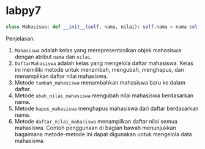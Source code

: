 # labpy7

```python
class Mahasiswa: def __init__(self, nama, nilai): self.nama = nama self.nilai = nilai class DaftarMahasiswa: def __init__(self): self.mahasiswa_list = [] def tambah_mahasiswa(self, nama, nilai): mahasiswa = Mahasiswa(nama, nilai) self.mahasiswa_list.append(mahasiswa) print(f"Data mahasiswa {nama} berhasil ditambahkan.") def ubah_nilai_mahasiswa(self, nama, nilai_baru): for mahasiswa in self.mahasiswa_list: if mahasiswa.nama == nama: mahasiswa.nilai = nilai_baru print(f"Nilai mahasiswa {nama} berhasil diubah menjadi {nilai_baru}.") return print(f"Mahasiswa dengan nama {nama} tidak ditemukan.") def hapus_mahasiswa(self, nama): for mahasiswa in self.mahasiswa_list: if mahasiswa.nama == nama: self.mahasiswa_list.remove(mahasiswa) print(f"Data mahasiswa {nama} berhasil dihapus.") return print(f"Mahasiswa dengan nama {nama} tidak ditemukan.") def daftar_nilai_mahasiswa(self): print("Daftar Nilai Mahasiswa:") for mahasiswa in self.mahasiswa_list: print(f"Nama: {mahasiswa.nama}, Nilai: {mahasiswa.nilai}") # Contoh penggunaan daftar = DaftarMahasiswa() daftar.tambah_mahasiswa("Alice", 85) daftar.tambah_mahasiswa("Bob", 90) daftar.daftar_nilai_mahasiswa() daftar.ubah_nilai_mahasiswa("Alice", 95) daftar.daftar_nilai_mahasiswa() daftar.hapus_mahasiswa("Bob") daftar.daftar_nilai_mahasiswa() 
```

Penjelasan: 
1. `Mahasiswa` adalah kelas yang merepresentasikan objek mahasiswa dengan atribut `nama` dan `nilai`. 
2. `DaftarMahasiswa` adalah kelas yang mengelola daftar mahasiswa. Kelas ini memiliki metode untuk menambah, mengubah, menghapus, dan menampilkan daftar nilai mahasiswa.
3. Metode `tambah_mahasiswa` menambahkan mahasiswa baru ke dalam daftar.
4. Metode `ubah_nilai_mahasiswa` mengubah nilai mahasiswa berdasarkan nama.
5. Metode `hapus_mahasiswa` menghapus mahasiswa dari daftar berdasarkan nama.
6. Metode `daftar_nilai_mahasiswa` menampilkan daftar nilai semua mahasiswa. Contoh penggunaan di bagian bawah menunjukkan bagaimana metode-metode ini dapat digunakan untuk mengelola data mahasiswa.
